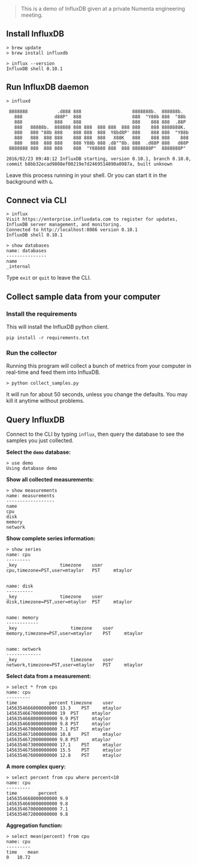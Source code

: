> This is a demo of InfluxDB given at a private Numenta engineering meeting.

## Install InfluxDB

    > brew update
    > brew install influxdb

> 

    > influx --version
    InfluxDB shell 0.10.1

## Run InfluxDB daemon

    > influxd

     8888888           .d888 888                   8888888b.  888888b.
       888            d88P"  888                   888  "Y88b 888  "88b
       888            888    888                   888    888 888  .88P
       888   88888b.  888888 888 888  888 888  888 888    888 8888888K.
       888   888 "88b 888    888 888  888  Y8bd8P' 888    888 888  "Y88b
       888   888  888 888    888 888  888   X88K   888    888 888    888
       888   888  888 888    888 Y88b 888 .d8""8b. 888  .d88P 888   d88P
     8888888 888  888 888    888  "Y88888 888  888 8888888P"  8888888P"

    2016/02/23 09:48:12 InfluxDB starting, version 0.10.1, branch 0.10.0, commit b8bb32ecad9808ef00219e7d2469514890a0987a, built unknown

Leave this process running in your shell. Or you can start it in the background with `&`.

## Connect via CLI

    > influx
    Visit https://enterprise.influxdata.com to register for updates, InfluxDB server management, and monitoring.
    Connected to http://localhost:8086 version 0.10.1
    InfluxDB shell 0.10.1

>

    > show databases
    name: databases
    ---------------
    name
    _internal

Type `exit` or `quit` to leave the CLI.

## Collect sample data from your computer

### Install the requirements

This will install the InfluxDB python client.

    pip install -r requirements.txt

### Run the collector

Running this program will collect a bunch of metrics from your computer in real-time and feed them into InfluxDB.

    > python collect_samples.py

It will run for about 50 seconds, unless you change the defaults. You may kill it anytime without problems.

## Query InfluxDB

Connect to the CLI by typing `influx`, then query the database to see the samples you just collected.

**Select the `demo` database:**

    > use demo
    Using database demo

**Show all collected measurements:**

    > show measurements
    name: measurements
    ------------------
    name
    cpu
    disk
    memory
    network

**Show complete series information:**

    > show series
    name: cpu
    ---------
    _key				timezone	user
    cpu,timezone=PST,user=mtaylor	PST		mtaylor
    
    
    name: disk
    ----------
    _key				timezone	user
    disk,timezone=PST,user=mtaylor	PST		mtaylor
    
    
    name: memory
    ------------
    _key					timezone	user
    memory,timezone=PST,user=mtaylor	PST		mtaylor
    
    
    name: network
    -------------
    _key					timezone	user
    network,timezone=PST,user=mtaylor	PST		mtaylor

**Select data from a measurement:**

    > select * from cpu
    name: cpu
    ---------
    time			percent	timezone	user
    1456354666000000000	13.3	PST		mtaylor
    1456354667000000000	19	PST		mtaylor
    1456354668000000000	9.9	PST		mtaylor
    1456354669000000000	9.8	PST		mtaylor
    1456354670000000000	7.1	PST		mtaylor
    1456354671000000000	10.8	PST		mtaylor
    1456354672000000000	9.8	PST		mtaylor
    1456354673000000000	17.1	PST		mtaylor
    1456354675000000000	15.5	PST		mtaylor
    1456354676000000000	12.8	PST		mtaylor

**A more complex query:**

    > select percent from cpu where percent<10
    name: cpu
    ---------
    time		percent
    1456354668000000000	9.9
    1456354669000000000	9.8
    1456354670000000000	7.1
    1456354672000000000	9.8

**Aggregation function:**

    > select mean(percent) from cpu
    name: cpu
    ---------
    time	mean
    0	10.72

